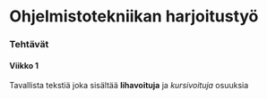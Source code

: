 # Ohjelmistotekniikan harjoitustyö
### Tehtävät
#### Viikko 1

Tavallista tekstiä joka sisältää **lihavoituja** ja *kursivoituja* osuuksia
